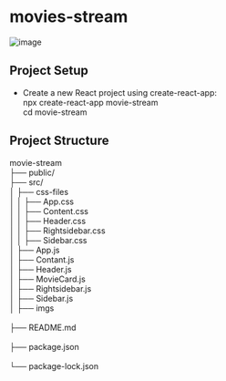 # movies-stream
![image](https://github.com/user-attachments/assets/df104cb2-cdff-43b7-94bf-7af1bd0db4a7)
## Project Setup
- Create a new React project using create-react-app:<br>
     npx create-react-app movie-stream <br>
     cd movie-stream

## Project Structure
movie-stream <br>
├── public/<br>
├── src/<br>
│   ├── css-files<br>
│   │   ├── App.css<br>
│   │   ├── Content.css <br>
│   │   ├── Header.css <br>
│   │   ├── Rightsidebar.css<br>
│   │   ├── Sidebar.css<br>
│   ├── App.js <br>
│   ├── Contant.js <br>
│   ├── Header.js <br>
│   ├── MovieCard.js<br>
│   ├── Rightsidebar.js <br>
│   ├── Sidebar.js <br>
│   ├── imgs  <br>      
├── README.md    <br>              
├── package.json    <br>            
└── package-lock.json<br>

